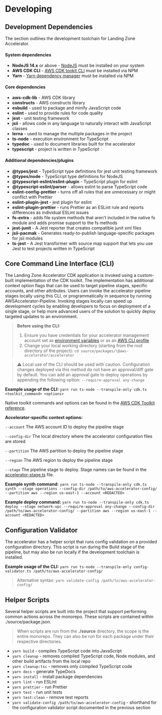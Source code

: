 # Developing

## Development Dependencies

The section outlines the development toolchain for Landing Zone Accelerator.

#### System dependencies

 - **NodeJS 14.x** or above - [NodeJS](https://nodejs.org/en/) must be installed on your system
 - **AWS CDK CLI** - [AWS CDK tookit CLI](https://www.npmjs.com/package/aws-cdk) must be installed via NPM
 - **Yarn** - [Yarn dependency manager](https://www.npmjs.com/package/yarn) must be installed via NPM

#### Core dependencies

 - **aws-cdk-lib** - AWS CDK library
 - **constructs** - AWS constructs library
 - **esbuild** - used to package and minify JavaScript code
 - **eslint** - used to provide rules for code quality
 - **jest** - unit testing framework
 - **jsii** - allows code in any language to naturally interact with JavaScript classes
 - **lerna** - used to manage the multiple packages in the project
 - **ts-node** - execution environment for TypeScript
 - **typedoc** - used to document libraries built for the accelerator
 - **typescript** - project is written in TypeScript

#### Additional dependencies/plugins

 - **@types/jest** - TypeScript type definitions for jest unit testing framework
 - **@types/node** - TypeScript type definitions for NodeJS
 - **@typescript-eslint/eslint-plugin** - TypeScript plugin for eslint
 - **@typescript-eslint/parser** - allows eslint to parse TypeScript code
 - **eslint-config-prettier** - turns off all rules that are unnecessary or might conflict with Prettier
 - **eslint-plugin-jest** - jest plugin for eslint
 - **eslint-plugin-prettier** - runs Prettier as an ESLint rule and reports differences as individual ESLint issues
 - **fs-extra** - adds file system methods that aren't included in the native fs module and adds promise support to the fs methods
 - **jest-junit** - A Jest reporter that creates compatible junit xml files
 - **jsii-pacmak** - Generates ready-to-publish language-specific packages for jsii modules
 - **ts-jest** - A Jest transformer with source map support that lets you use Jest to test projects written in TypeScript

## Core Command Line Interface (CLI)

The Landing Zone Accelerator CDK application is invoked using a custom-built implementation of the CDK toolkit. The implementation has additional context option flags that can be used to target pipeline stages, specific accounts, and other attributes. Users can invoke the accelerator pipeline stages locally using this CLI, or programmatically in sequence by running AWSAccelerator-Pipeline. Invoking stages locally can speed up development cycles by enabling developers to focus on deployment of a single stage, or help more advanced users of the solution to quickly deploy targeted updates to an environment. 

> **Before using the CLI:** 
> 1. Ensure you have credentials for your accelerator management account set as [environment variables](https://docs.aws.amazon.com/cli/latest/userguide/cli-configure-envvars.html) or as an [AWS CLI profile](https://docs.aws.amazon.com/cli/latest/userguide/cli-configure-profiles.html)
> 2.  Change your local working directory (starting from the root directory of the project): `cd source/packages/\@aws-accelerator/accelerator`

> :warning: Local use of the CLI should be used with caution. Configuration changes deployed via this method do not have an approval/diff gate by default. You can add an approval gate to deploy operations by appending the following option: `--require-approval any-change`

**Example usage of the CLI:**
`yarn run ts-node --transpile-only cdk.ts <toolkit_command> <options>`

Native toolkit commands and options can be found in the [AWS CDK Toolkit reference](https://docs.aws.amazon.com/cdk/v2/guide/cli.html).

**Accelerator-specific context options:**

`--account`        The AWS account ID to deploy the pipeline stage

`--config-dir`     The local directory where the accelerator configuration files are stored

`--partition`      The AWS partition to deploy the pipeline stage

`--region`         The AWS region to deploy the pipeline stage

`--stage`          The pipeline stage to deploy. Stage names can be found in the [accelerator-stage.ts](https://github.com/awslabs/landing-zone-accelerator-on-aws/blob/main/source/packages/%40aws-accelerator/accelerator/lib/accelerator-stage.ts) file.

**Example synth command:**
`yarn run ts-node --transpile-only cdk.ts synth --stage operations --config-dir /path/to/aws-accelerator-config/ --partition aws --region us-east-1 --account <REDACTED>`

**Example deploy command:**
`yarn run ts-node --transpile-only cdk.ts deploy --stage network-vpc --require-approval any-change --config-dir /path/to/aws-accelerator-config/ --partition aws --region us-east-1 --account <REDACTED>`

## Configuration Validator

The accelerator has a helper script that runs config validation on a provided configuration directory. This script is run during the Build stage of the pipeline, but may also be run locally if the development toolchain is installed.

**Example usage of the CLI:**
`yarn run ts-node --transpile-only config-validator.ts /path/to/aws-accelerator-config/`

>Alternative syntax: `yarn validate-config /path/to/aws-accelerator-config/`

## Helper Scripts

Several helper scripts are built into the project that support performing common actions across the monorepo. These scripts are contained within ./source/package.json.
> When scripts are run from the **./source** directory, the scope is the entire monorepo. They can also be run for each package under their respective directories.

 - `yarn build` - compiles TypeScript code into JavaScript
 - `yarn cleanup` - removes compiled TypeScript code, Node modules, and other build artifacts from the local repo
 - `yarn cleanup:tsc` - removes only compiled TypeScript code
 - `yarn docs` - generate TypeDocs
 - `yarn install` - install package dependencies
 - `yarn lint` - run ESLint
 - `yarn prettier` - run Prettier
 - `yarn test` - run unit tests
 - `yarn test:clean` - remove test reports
 - `yarn validate-config /path/to/aws-accelerator-config` - shorthand for the configuration validator script documented in the previous section

